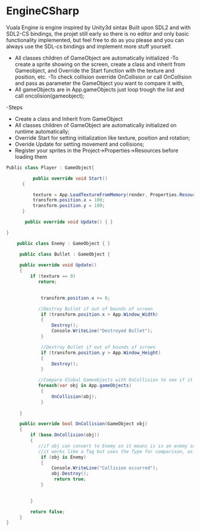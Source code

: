 # EngineCSharp

Vuala Engine is engine inspired by Unity3d sintax Built upon SDL2 and with SDL2-CS bindings, the projet still early so there is no editor and only basic functionality implemented,
but feel free to do as you please and you can always use the SDL-cs bindings and implement more stuff yourself.


- All classes children of GameObject are automatically initialized
-To create a sprite showing on the screen, create a class and inherit from Gameobject, and Override the Start function with the texture and position, etc.
-To check collision override OnCollision or call OnCollision and pass as parameter the GameObject you want to compare it with, 
- All gameObjects are in App.gameObjects just loop trough the list and call oncolision(gameobject);


-Steps

- Create a class and Inherit from GameObject
- All classes children of GameObject are automatically initialized on runtime automatically;
- Override Start for setting initialization like texture, position and rotation;
- Overide Update for setting movement and collisions;
- Register your sprites in the Project->Properties->Resources before loading them

```C#
Public class Player : GameObject{

          public override void Start()
      {

          texture = App.LoadTextureFromMemory(render, Properties.Resources.player);
          transform.position.x = 100;
          transform.position.y = 100;
      }

       public override void Update() { }

}

    public class Enemy : GameObject { }

     public class Bullet : GameObject {
   
     public override void Update()
     {
         if (texture == 0)
            return;
         

             transform.position.x += 8;

            //Destroy Bullet if out of bounds of screen
             if (transform.position.x > App.Window_Width)
             {
                 Destroy();
                 Console.WriteLine("Destroyed Bullet");
             }

             //Destroy Bullet if out of bounds of screen
             if (transform.position.y > App.Window_Height)
             {
                 Destroy();
             }

            //Compare Global Gameobjects with OnCollision to see if it was hit, each frame;
            foreach(var obj in App.gameObjects)
             {
                 OnCollision(obj);
             }
         
     }

     public override bool OnCollision(GameObject obj)
     {
         if (base.OnCollision(obj))
         {
            //if obj can convert to Enemy so it means is is an enemy so you can destroy it, 
            //it works like a Tag but uses the Type for comparison, as long your enemies inherit from the Type you want it to compare it works.
             if (obj is Enemy)
             {
                 Console.WriteLine("Collision occurred");
                 obj.Destroy();
                  return true;
             }

            
         }

         return false;
     }
}





```